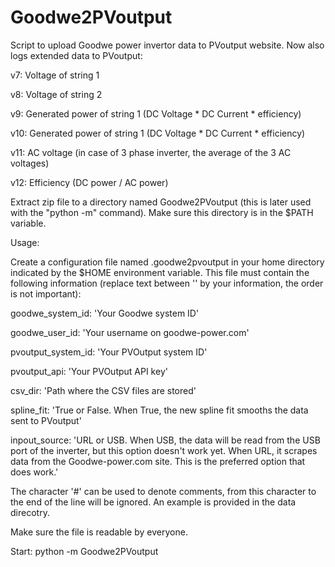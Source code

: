 # Goodwe2PVoutput
Script to upload Goodwe power invertor data to PVoutput website. Now also logs extended data to PVoutput:

v7: Voltage of string 1

v8: Voltage of string 2

v9: Generated power of string 1 (DC Voltage * DC Current * efficiency)

v10: Generated power of string 1 (DC Voltage * DC Current * efficiency)

v11: AC voltage (in case of 3 phase inverter, the average of the 3 AC voltages)

v12: Efficiency (DC power / AC power)


Extract zip file to a directory named Goodwe2PVoutput (this is later used with the "python -m" command). Make sure this directory is in the $PATH variable.

Usage:

Create a configuration file named .goodwe2pvoutput in your home directory
indicated by the $HOME environment variable. This file must contain the
following information (replace text between '' by your information, the order 
is not important):

goodwe_system_id: 'Your Goodwe system ID'

goodwe_user_id: 'Your username on goodwe-power.com'

pvoutput_system_id: 'Your PVOutput system ID'

pvoutput_api: 'Your PVOutput API key'

csv_dir: 'Path where the CSV files are stored'

spline_fit: 'True or False. When True, the new spline fit smooths the data sent to PVoutput'

inpout_source: 'URL or USB. When USB, the data will be read from the USB port of the inverter, but this
                option doesn't work yet. When URL, it scrapes data from the Goodwe-power.com site. This is
                the preferred option that does work.'

The character '#' can be used to denote comments, from this character to the
end of the line will be ignored. An example is provided in the data direcotry.

Make sure the file is readable by everyone.


Start:
python -m Goodwe2PVoutput
